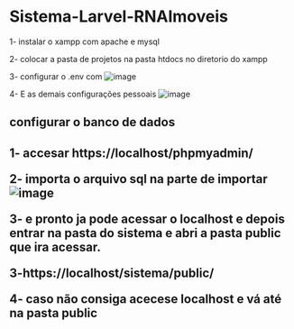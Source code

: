 # Sistema-Larvel-RNAImoveis

1- instalar o xampp com apache e mysql

2- colocar a pasta de projetos na pasta htdocs no diretorio do xampp

3- configurar o .env com ![image](https://user-images.githubusercontent.com/94656550/162817071-8d6e3617-766f-4fda-9cb3-44c6dabbc37d.png)

4- E as demais configurações pessoais ![image](https://user-images.githubusercontent.com/94656550/162817183-8b73c38d-4ef9-48ed-b3ac-33b0e86d57a0.png)


<h2>configurar o banco de dados<h2> 

1- accesar https://localhost/phpmyadmin/

2- importa o arquivo sql na parte de importar![image](https://user-images.githubusercontent.com/94656550/162817576-2a182585-c084-460a-a3f2-fd5d4d78ee13.png)

3- e pronto ja pode acessar o localhost e depois entrar na pasta do sistema e abri a pasta public que ira acessar.

3-https://localhost/sistema/public/

4- caso não consiga acecese localhost e vá até na pasta public

